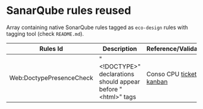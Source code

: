 # SanarQube rules reused

Array containing native SonarQube rules tagged as `eco-design` rules with tagging tool (check `README.md`).

| Rules Id | Description | Reference/Validation |
|--|--|--|
| Web:DoctypePresenceCheck | "<!DOCTYPE>" declarations should appear before "\<html>" tags | Conso CPU [ticket kanban](https://github.com/orgs/green-code-initiative/projects/1/views/1?filterQuery=CRDOM203&pane=issue&itemId=22378285) |
